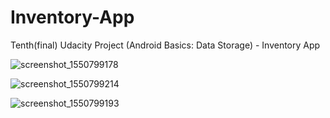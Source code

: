 # Inventory-App
Tenth(final) Udacity Project (Android Basics: Data Storage) - Inventory App

![screenshot_1550799178](https://user-images.githubusercontent.com/36802522/53213812-33975880-35ff-11e9-9f32-12cb36df568c.png)

![screenshot_1550799214](https://user-images.githubusercontent.com/36802522/53213870-5fb2d980-35ff-11e9-8815-d7af46968311.png)

![screenshot_1550799193](https://user-images.githubusercontent.com/36802522/53213947-9983e000-35ff-11e9-8e3b-a31deb61577e.png)
